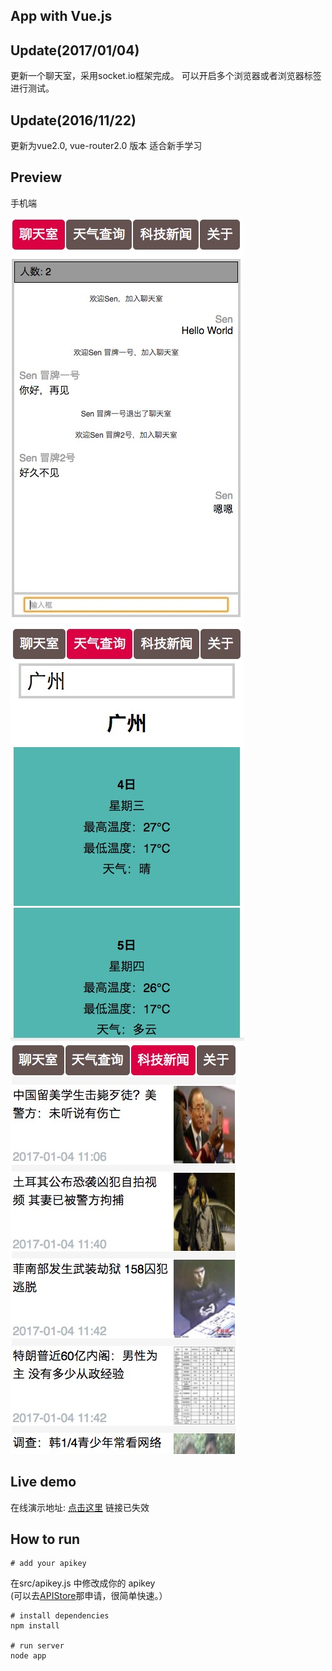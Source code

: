 App  with Vue.js 
----------
## Update(2017/01/04) ##
更新一个聊天室，采用socket.io框架完成。
可以开启多个浏览器或者浏览器标签进行测试。

## Update(2016/11/22) ##
更新为vue2.0, vue-router2.0 版本
适合新手学习
## Preview ##
手机端 <br/>

![chat](https://github.com/825618507/vue-app/blob/master/chat.png?raw=true)
![weather](https://github.com/825618507/vue-app/blob/master/weather.png?raw=true)
![news](https://github.com/825618507/vue-app/blob/master/news.png?raw=true)

## Live demo ##
在线演示地址: [点击这里](http://sen.zjq-zfl.com/demo/Vue.js/app/app.html)
链接已失效
## How to run ##
	# add your apikey
在src/apikey.js 中修改成你的 apikey <br/>
(可以去[APIStore](http://apistore.baidu.com/ "APIStore")那申请，很简单快速。）

    # install dependencies 
    npm install 
    
    # run server
    node app
  

